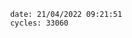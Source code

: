 

                date: 21/04/2022 09:21:51
                cycles: 33060

                         